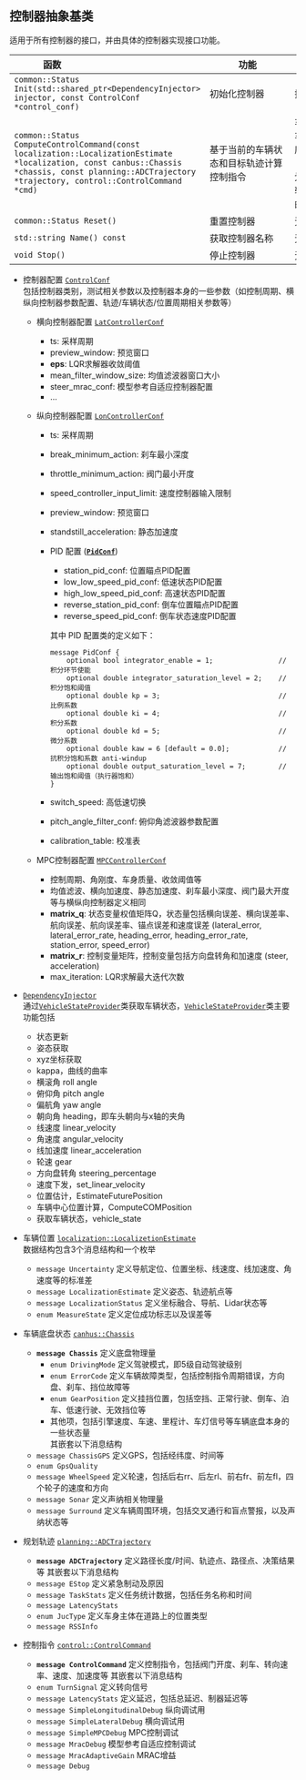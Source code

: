 <!-- <style>
table th:first-of-type {
    width: 55%;
}
table th:nth-of-type(2) {
    width: 15%;
}
table th:nth-of-type(3) {
    width: 15%;
}
table th:nth-of-type(3) {
    width: 15%;
}
</style> -->

## 控制器抽象基类

适用于所有控制器的接口，并由具体的控制器实现接口功能。

|<div style="width:100pt">函数</div> | <div style="width:100pt">功能</div> |<div style="width:100pt">输入</div> |<div style="width:100pt">输出</div> |
| --- | --- | --- | --- |
| `common::Status Init(std::shared_ptr<DependencyInjector> injector, const ControlConf *control_conf)` | 初始化控制器 | 控制器配置 | 初始化状态，即是否初始化成功 |
| `common::Status ComputeControlCommand(const localization::LocalizationEstimate *localization, const canbus::Chassis *chassis, const planning::ADCTrajectory *trajectory, control::ControlCommand *cmd)` | 基于当前的车辆状态和目标轨迹计算控制指令 | 车辆位置【读】，车辆状态（如速度、加速度等）【读】，由上层规划模块生成的参考轨迹【读】，计算的控制指令【写】| 状态标志，指令是否计算成功 | 
| `common::Status Reset()` | 重置控制器 | 无 | 重置标志 |
| `std::string Name() const` | 获取控制器名称 | 无 | 控制器名称 |
| `void Stop()` | 停止控制器 | 无 | 无 |

- 控制器配置 [`ControlConf`](https://github.com/ApolloAuto/apollo/blob/master/modules/control/proto/control_conf.proto) \
包括控制器类别，测试相关参数以及控制器本身的一些参数（如控制周期、横纵向控制器参数配置、轨迹/车辆状态/位置周期相关参数等）
    - 横向控制器配置 [`LatControllerConf`](https://github.com/ApolloAuto/apollo/blob/master/modules/control/proto/lat_controller_conf.proto)
        - ts: 采样周期
        - preview_window: 预览窗口
        - **eps**: LQR求解器收敛阈值
        - mean_filter_window_size: 均值滤波器窗口大小
        - steer_mrac_conf: 模型参考自适应控制器配置
        - ...
    - 纵向控制器配置 [`LonControllerConf`](https://github.com/ApolloAuto/apollo/blob/master/modules/control/proto/lon_controller_conf.proto)
        - ts: 采样周期
        - break_minimum_action: 刹车最小深度
        - throttle_minimum_action: 阀门最小开度
        - speed_controller_input_limit: 速度控制器输入限制
        - preview_window: 预览窗口
        - standstill_acceleration: 静态加速度
        - PID 配置 (**[`PidConf`](https://github.com/ApolloAuto/apollo/blob/master/modules/control/proto/pid_conf.proto)**)
            - station_pid_conf: 位置瞄点PID配置
            - low_low_speed_pid_conf: 低速状态PID配置
            - high_low_speed_pid_conf: 高速状态PID配置
            - reverse_station_pid_conf: 倒车位置瞄点PID配置
            - reverse_speed_pid_conf: 倒车状态速度PID配置

            其中 PID 配置类的定义如下：
            ```
            message PidConf {
                optional bool integrator_enable = 1;                // 积分环节使能
                optional double integrator_saturation_level = 2;    // 积分饱和阈值
                optional double kp = 3;                             // 比例系数
                optional double ki = 4;                             // 积分系数
                optional double kd = 5;                             // 微分系数
                optional double kaw = 6 [default = 0.0];            // 抗积分饱和系数 anti-windup
                optional double output_saturation_level = 7;        // 输出饱和阈值（执行器饱和）
            }
            ```
        - switch_speed: 高低速切换 
        - pitch_angle_filter_conf: 俯仰角滤波器参数配置
        - calibration_table: 校准表

    - MPC控制器配置 [`MPCControllerConf`](https://github.com/ApolloAuto/apollo/blob/master/modules/control/proto/mpc_controller_conf.proto)
        - 控制周期、角刚度、车身质量、收敛阈值等
        - 均值滤波、横向加速度、静态加速度、刹车最小深度、阀门最大开度等与横纵向控制器定义相同
        - **matrix_q**: 状态变量权值矩阵Q，状态量包括横向误差、横向误差率、航向误差、航向误差率、锚点误差和速度误差 (lateral_error, lateral_error_rate, heading_error, heading_error_rate, station_error, speed_error)
        - **matrix_r**: 控制变量矩阵，控制变量包括方向盘转角和加速度 (steer, acceleration)
        - max_iteration: LQR求解最大迭代次数

- [`DependencyInjector`](https://github.com/ApolloAuto/apollo/blob/master/modules/control/common/dependency_injector.h) \
通过[`VehicleStateProvider`](https://github.com/ApolloAuto/apollo/blob/master/modules/common/vehicle_state/vehicle_state_provider.h)类获取车辆状态，[`VehicleStateProvider`](https://github.com/ApolloAuto/apollo/blob/master/modules/common/vehicle_state/vehicle_state_provider.h)类主要功能包括
    - 状态更新
    - 姿态获取
    - xyz坐标获取
    - kappa，曲线的曲率
    - 横滚角 roll angle
    - 俯仰角 pitch angle
    - 偏航角 yaw angle
    - 朝向角 heading，即车头朝向与x轴的夹角
    - 线速度 linear_velocity
    - 角速度 angular_velocity
    - 线加速度 linear_acceleration
    - 轮速 gear
    - 方向盘转角 steering_percentage
    - 速度下发，set_linear_velocity
    - 位置估计，EstimateFuturePosition
    - 车辆中心位置计算，ComputeCOMPosition
    - 获取车辆状态，vehicle_state

- 车辆位置 [`localization::LocalizetionEstimate`](https://github.com/ApolloAuto/apollo/blob/master/modules/localization/proto/localization.proto) \
数据结构包含3个消息结构和一个枚举
    - `message Uncertainty` 定义导航定位、位置坐标、线速度、线加速度、角速度等的标准差
    - `message LocalizationEstimate` 定义姿态、轨迹航点等
    - `message LocalizationStatus` 定义坐标融合、导航、Lidar状态等
    - `enum MeasureState` 定义定位成功标志以及误差等

- 车辆底盘状态 [`canhus::Chassis`](https://github.com/ApolloAuto/apollo/blob/master/modules/canbus/proto/chassis.proto)
    - **`message Chassis`** 定义底盘物理量
        - `enum DrivingMode` 定义驾驶模式，即5级自动驾驶级别
        - `enum ErrorCode` 定义车辆故障类型，包括控制指令周期错误，方向盘、刹车、挡位故障等
        - `enum GearPosition` 定义挂挡位置，包括空挡、正常行驶、倒车、泊车、低速行驶、无效挡位等
        - 其他项，包括引擎速度、车速、里程计、车灯信号等车辆底盘本身的一些状态量 \
    其嵌套以下消息结构
    - `message ChassisGPS` 定义GPS，包括经纬度、时间等 
    - `enum GpsQuality` 
    - `message WheelSpeed` 定义轮速，包括后右rr、后左rl、前右fr、前左fl，四个轮子的速度和方向
    - `message Sonar` 定义声纳相关物理量
    - `message Surround` 定义车辆周围环境，包括交叉通行和盲点警报，以及声纳状态等

- 规划轨迹 [`planning::ADCTrajectory`](https://github.com/ApolloAuto/apollo/blob/master/modules/planning/proto/planning.proto)
    - **`message ADCTrajectory`** 定义路径长度/时间、轨迹点、路径点、决策结果等
    其嵌套以下消息结构
    - `message EStop` 定义紧急制动及原因
    - `message TaskStats` 定义任务统计数据，包括任务名称和时间
    - `message LatencyStats` 
    - `enum JucType` 定义车身主体在道路上的位置类型
    - `message RSSInfo` 

- 控制指令 [`control::ControlCommand`](https://github.com/ApolloAuto/apollo/blob/master/modules/control/proto/control_cmd.proto)
    - **`message ControlCommand`** 定义控制指令，包括阀门开度、刹车、转向速率、速度、加速度等
    其嵌套以下消息结构
    - `enum TurnSignal` 定义转向信号
    - `message LatencyStats` 定义延迟，包括总延迟、制器延迟等
    - `message SimpleLongitudinalDebug` 纵向调试用
    - `message SimpleLateralDebug` 横向调试用
    - `message SimpleMPCDebug` MPC控制调试
    - `message MracDebug` 模型参考自适应控制调试
    - `message MracAdaptiveGain` MRAC增益
    - `message Debug` 

